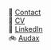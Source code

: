 📨 [Contact](mailto:richiebandrew@gmail.com)  
👋 [CV](/cv.md)  
🔗 <a href="https://www.linkedin.com/in/richardandrew75/" target="_blank">LinkedIn</a>  
🚲 <a href="https://audax.uk/" target="_blank">Audax</a>